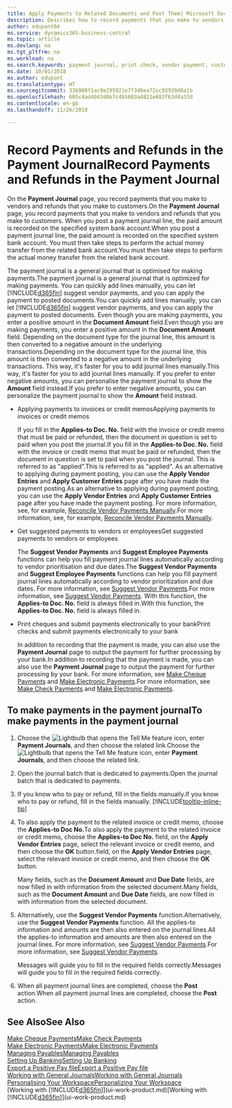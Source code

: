```yaml
---
title: Apply Payments to Related Documents and Post Them| Microsoft Docs
description: Describes how to record payments that you make to vendors and refunds that you make to customers.
author: edupont04
ms.service: dynamics365-business-central
ms.topic: article
ms.devlang: na
ms.tgt_pltfrm: na
ms.workload: na
ms.search.keywords: payment journal, print check, vendor payment, customer refund, creditor, debt, balance due, AP
ms.date: 10/01/2018
ms.author: edupont
ms.translationtype: HT
ms.sourcegitcommit: 33b900f1ac9e295921e7f3d6ea72cc93939d8a1b
ms.openlocfilehash: 605c4ad4043d8b7c4b5603a4821e683f63d4a33d
ms.contentlocale: en-gb
ms.lasthandoff: 11/26/2018

---
```

# <a name="record-payments-and-refunds-in-the-payment-journal"></a><span data-ttu-id="02f0b-103">Record Payments and Refunds in the Payment Journal</span><span class="sxs-lookup"><span data-stu-id="02f0b-103">Record Payments and Refunds in the Payment Journal</span></span>

<span data-ttu-id="02f0b-104">On the **Payment Journal** page, you record payments that you make to vendors and refunds that you make to customers.</span><span class="sxs-lookup"><span data-stu-id="02f0b-104">On the **Payment Journal** page, you record payments that you make to vendors and refunds that you make to customers.</span></span> <span data-ttu-id="02f0b-105">When you post a payment journal line, the paid amount is recorded on the specified system bank account.</span><span class="sxs-lookup"><span data-stu-id="02f0b-105">When you post a payment journal line, the paid amount is recorded on the specified system bank account.</span></span> <span data-ttu-id="02f0b-106">You must then take steps to perform the actual money transfer from the related bank account.</span><span class="sxs-lookup"><span data-stu-id="02f0b-106">You must then take steps to perform the actual money transfer from the related bank account.</span></span>  

<span data-ttu-id="02f0b-107">The payment journal is a general journal that is optimised for making payments.</span><span class="sxs-lookup"><span data-stu-id="02f0b-107">The payment journal is a general journal that is optimized for making payments.</span></span> <span data-ttu-id="02f0b-108">You can quickly add lines manually, you can let [!INCLUDE[d365fin](includes/d365fin_md.md)] suggest vendor payments, and you can apply the payment to posted documents.</span><span class="sxs-lookup"><span data-stu-id="02f0b-108">You can quickly add lines manually, you can let [!INCLUDE[d365fin](includes/d365fin_md.md)] suggest vendor payments, and you can apply the payment to posted documents.</span></span> <span data-ttu-id="02f0b-109">Even though you are making payments, you enter a positive amount in the **Document Amount** field.</span><span class="sxs-lookup"><span data-stu-id="02f0b-109">Even though you are making payments, you enter a positive amount in the **Document Amount** field.</span></span> <span data-ttu-id="02f0b-110">Depending on the document type for the journal line, this amount is then converted to a negative amount in the underlying transactions.</span><span class="sxs-lookup"><span data-stu-id="02f0b-110">Depending on the document type for the journal line, this amount is then converted to a negative amount in the underlying transactions.</span></span> <span data-ttu-id="02f0b-111">This way, it's faster for you to add journal lines manually.</span><span class="sxs-lookup"><span data-stu-id="02f0b-111">This way, it's faster for you to add journal lines manually.</span></span> <span data-ttu-id="02f0b-112">If you prefer to enter negative amounts, you can personalise the payment journal to show the **Amount** field instead.</span><span class="sxs-lookup"><span data-stu-id="02f0b-112">If you prefer to enter negative amounts, you can personalize the payment journal to show the **Amount** field instead.</span></span>  

- <span data-ttu-id="02f0b-113">Applying payments to invoices or credit memos</span><span class="sxs-lookup"><span data-stu-id="02f0b-113">Applying payments to invoices or credit memos</span></span>

    <span data-ttu-id="02f0b-114">If you fill in the **Applies-to Doc. No.** field with the invoice or credit memo that must be paid or refunded, then the document in question is set to paid when you post the journal.</span><span class="sxs-lookup"><span data-stu-id="02f0b-114">If you fill in the **Applies-to Doc. No.** field with the invoice or credit memo that must be paid or refunded, then the document in question is set to paid when you post the journal.</span></span> <span data-ttu-id="02f0b-115">This is referred to as "applied".</span><span class="sxs-lookup"><span data-stu-id="02f0b-115">This is referred to as "applied".</span></span> <span data-ttu-id="02f0b-116">As an alternative to applying during payment posting, you can use the **Apply Vendor Entries** and **Apply Customer Entries** page after you have made the payment posting.</span><span class="sxs-lookup"><span data-stu-id="02f0b-116">As an alternative to applying during payment posting, you can use the **Apply Vendor Entries** and **Apply Customer Entries** page after you have made the payment posting.</span></span> <span data-ttu-id="02f0b-117">For more information, see, for example, [Reconcile Vendor Payments Manually](payables-how-apply-purchase-transactions-manually.md).</span><span class="sxs-lookup"><span data-stu-id="02f0b-117">For more information, see, for example, [Reconcile Vendor Payments Manually](payables-how-apply-purchase-transactions-manually.md).</span></span>  

- <span data-ttu-id="02f0b-118">Get suggested payments to vendors or employees</span><span class="sxs-lookup"><span data-stu-id="02f0b-118">Get suggested payments to vendors or employees</span></span> 

    <span data-ttu-id="02f0b-119">The **Suggest Vendor Payments** and **Suggest Employee Payments** functions can help you fill payment journal lines automatically according to vendor prioritisation and due dates.</span><span class="sxs-lookup"><span data-stu-id="02f0b-119">The **Suggest Vendor Payments** and **Suggest Employee Payments** functions can help you fill payment journal lines automatically according to vendor prioritization and due dates.</span></span> <span data-ttu-id="02f0b-120">For more information, see [Suggest Vendor Payments](payables-how-suggest-vendor-payments.md).</span><span class="sxs-lookup"><span data-stu-id="02f0b-120">For more information, see [Suggest Vendor Payments](payables-how-suggest-vendor-payments.md).</span></span> <span data-ttu-id="02f0b-121">With this function, the **Applies-to Doc. No.** field is always filled in.</span><span class="sxs-lookup"><span data-stu-id="02f0b-121">With this function, the **Applies-to Doc. No.** field is always filled in.</span></span>  

- <span data-ttu-id="02f0b-122">Print cheques and submit payments electronically to your bank</span><span class="sxs-lookup"><span data-stu-id="02f0b-122">Print checks and submit payments electronically to your bank</span></span>

    <span data-ttu-id="02f0b-123">In addition to recording that the payment is made, you can also use the **Payment Journal** page to output the payment for further processing by your bank.</span><span class="sxs-lookup"><span data-stu-id="02f0b-123">In addition to recording that the payment is made, you can also use the **Payment Journal** page to output the payment for further processing by your bank.</span></span> <span data-ttu-id="02f0b-124">For more information, see [Make Cheque Payments](payables-how-work-checks.md) and [Make Electronic Payments](payables-how-export-payments-bank-file.md).</span><span class="sxs-lookup"><span data-stu-id="02f0b-124">For more information, see [Make Check Payments](payables-how-work-checks.md) and [Make Electronic Payments](payables-how-export-payments-bank-file.md).</span></span>  

## <a name="to-make-payments-in-the-payment-journal"></a><span data-ttu-id="02f0b-125">To make payments in the payment journal</span><span class="sxs-lookup"><span data-stu-id="02f0b-125">To make payments in the payment journal</span></span> 

1. <span data-ttu-id="02f0b-126">Choose the ![Lightbulb that opens the Tell Me feature](media/ui-search/search_small.png "Tell me what you want to do") icon, enter **Payment Journals**, and then choose the related link.</span><span class="sxs-lookup"><span data-stu-id="02f0b-126">Choose the ![Lightbulb that opens the Tell Me feature](media/ui-search/search_small.png "Tell me what you want to do") icon, enter **Payment Journals**, and then choose the related link.</span></span>
2. <span data-ttu-id="02f0b-127">Open the journal batch that is dedicated to payments.</span><span class="sxs-lookup"><span data-stu-id="02f0b-127">Open the journal batch that is dedicated to payments.</span></span>
3. <span data-ttu-id="02f0b-128">If you know who to pay or refund, fill in the fields manually.</span><span class="sxs-lookup"><span data-stu-id="02f0b-128">If you know who to pay or refund, fill in the fields manually.</span></span> [!INCLUDE[tooltip-inline-tip](includes/tooltip-inline-tip_md.md)]
4. <span data-ttu-id="02f0b-129">To also apply the payment to the related invoice or credit memo, choose the **Applies-to Doc No.**</span><span class="sxs-lookup"><span data-stu-id="02f0b-129">To also apply the payment to the related invoice or credit memo, choose the **Applies-to Doc No.**</span></span> <span data-ttu-id="02f0b-130">field, on the **Apply Vendor Entries** page, select the relevant invoice or credit memo, and then choose the **OK** button.</span><span class="sxs-lookup"><span data-stu-id="02f0b-130">field, on the **Apply Vendor Entries** page, select the relevant invoice or credit memo, and then choose the **OK** button.</span></span>

    <span data-ttu-id="02f0b-131">Many fields, such as the **Document Amount** and **Due Date** fields, are now filled in with information from the selected document.</span><span class="sxs-lookup"><span data-stu-id="02f0b-131">Many fields, such as the **Document Amount** and **Due Date** fields, are now filled in with information from the selected document.</span></span>
5. <span data-ttu-id="02f0b-132">Alternatively, use the **Suggest Vendor Payments** function.</span><span class="sxs-lookup"><span data-stu-id="02f0b-132">Alternatively, use the **Suggest Vendor Payments** function.</span></span> <span data-ttu-id="02f0b-133">All the applies-to information and amounts are then also entered on the journal lines.</span><span class="sxs-lookup"><span data-stu-id="02f0b-133">All the applies-to information and amounts are then also entered on the journal lines.</span></span> <span data-ttu-id="02f0b-134">For more information, see [Suggest Vendor Payments](payables-how-suggest-vendor-payments.md).</span><span class="sxs-lookup"><span data-stu-id="02f0b-134">For more information, see [Suggest Vendor Payments](payables-how-suggest-vendor-payments.md).</span></span>

    <span data-ttu-id="02f0b-135">Messages will guide you to fill in the required fields correctly.</span><span class="sxs-lookup"><span data-stu-id="02f0b-135">Messages will guide you to fill in the required fields correctly.</span></span>
6.  <span data-ttu-id="02f0b-136">When all payment journal lines are completed, choose the **Post** action.</span><span class="sxs-lookup"><span data-stu-id="02f0b-136">When all payment journal lines are completed, choose the **Post** action.</span></span>

## <a name="see-also"></a><span data-ttu-id="02f0b-137">See Also</span><span class="sxs-lookup"><span data-stu-id="02f0b-137">See Also</span></span>
[<span data-ttu-id="02f0b-138">Make Cheque Payments</span><span class="sxs-lookup"><span data-stu-id="02f0b-138">Make Check Payments</span></span>](payables-how-work-checks.md)  
[<span data-ttu-id="02f0b-139">Make Electronic Payments</span><span class="sxs-lookup"><span data-stu-id="02f0b-139">Make Electronic Payments</span></span>](payables-how-export-payments-bank-file.md)  
[<span data-ttu-id="02f0b-140">Managing Payables</span><span class="sxs-lookup"><span data-stu-id="02f0b-140">Managing Payables</span></span>](payables-manage-payables.md)  
[<span data-ttu-id="02f0b-141">Setting Up Banking</span><span class="sxs-lookup"><span data-stu-id="02f0b-141">Setting Up Banking</span></span>](bank-setup-banking.md)  
[<span data-ttu-id="02f0b-142">Export a Positive Pay file</span><span class="sxs-lookup"><span data-stu-id="02f0b-142">Export a Positive Pay file</span></span>](finance-how-positive-pay.md)  
[<span data-ttu-id="02f0b-143">Working with General Journals</span><span class="sxs-lookup"><span data-stu-id="02f0b-143">Working with General Journals</span></span>](ui-work-general-journals.md)  
[<span data-ttu-id="02f0b-144">Personalising Your Workspace</span><span class="sxs-lookup"><span data-stu-id="02f0b-144">Personalizing Your Workspace</span></span>](ui-personalization-user.md)  
<span data-ttu-id="02f0b-145">[Working with [!INCLUDE[d365fin](includes/d365fin_md.md)]](ui-work-product.md)</span><span class="sxs-lookup"><span data-stu-id="02f0b-145">[Working with [!INCLUDE[d365fin](includes/d365fin_md.md)]](ui-work-product.md)</span></span>  

